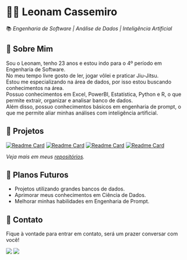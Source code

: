 # 👨‍💻 **Leonam Cassemiro**  
📚 *Engenharia de Software | Análise de Dados | Inteligência Artificial*

## 📖 **Sobre Mim**  
Sou o Leonam, tenho 23 anos e estou indo para o 4º período em Engenharia de Software. </br>
No meu tempo livre gosto de ler, jogar vôlei e praticar Jiu-Jitsu. </br>
Estou me especializando na área de dados, por isso estou buscando conhecimentos na área. </br>
Possuo conhecimentos em Excel, PowerBI, Estatística, Python e R, o que permite extrair, organizar e analisar banco de dados. </br>
Além disso, possuo conhecimentos básicos em engenharia de prompt, o que me permite aliar minhas análises com inteligência artificial.

## 📂 **Projetos**  
  [![Readme Card](https://github-readme-stats.vercel.app/api/pin/?username=leonamcassemir0&repo=relatorio-vendas)](https://github.com/leonamcassemir0/relatorio-vendas)
  [![Readme Card](https://github-readme-stats.vercel.app/api/pin/?username=leonamcassemir0&repo=projeto-amazon)](https://github.com/leonamcassemir0/projeto-amazon)
  [![Readme Card](https://github-readme-stats.vercel.app/api/pin/?username=leonamcassemir0&repo=software-engineer)](https://github.com/leonamcassemir0/software-engineer)
  [![Readme Card](https://github-readme-stats.vercel.app/api/pin/?username=leonamcassemir0&repo=iris-flower-classifier)](https://github.com/leonamcassemir0/iris-flower-classifier)

*Veja mais em meus [repositórios](https://github.com/leonamcassemir0?tab=repositories).*

## 🚀 **Planos Futuros**  
- Projetos utilizando grandes bancos de dados.
- Aprimorar meus conhecimentos em Ciência de Dados.
- Melhorar minhas habilidades em Engenharia de Prompt.

## 💬 **Contato**
Fique à vontade para entrar em contato, será um prazer conversar com você!
<div>
  <a href="https://mail.google.com/mail/u/0/?hl=pt-BR#all"><img src="https://img.shields.io/badge/Gmail-D14836?style=for-the-badge&logo=gmail&logoColor=white"/></a>
  <a href="https://www.linkedin.com/in/leonam-cassemiro-2564ba300/"><img src="https://img.shields.io/badge/LinkedIn-0077B5?style=for-the-badge&logo=linkedin&logoColor=white"/></a>
</div>
